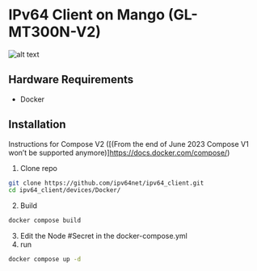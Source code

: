 # IPv64 Client on Mango (GL-MT300N-V2)

![alt text](https://ipv64.net/img/ipv64_logo.svg "Logo")

## Hardware Requirements

 - Docker
 
## Installation

Instructions for Compose V2 ([(From the end of June 2023 Compose V1 won’t be supported anymore)]https://docs.docker.com/compose/)


1. Clone repo
```sh
git clone https://github.com/ipv64net/ipv64_client.git
cd ipv64_client/devices/Docker/
```
2. Build
```sh
docker compose build
```
3. Edit the Node #Secret in the docker-compose.yml
4. run
```sh
docker compose up -d
```

